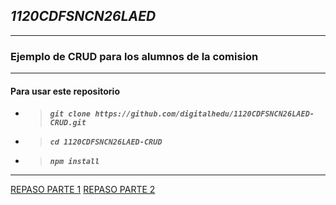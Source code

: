 ## ***1120CDFSNCN26LAED***
___
### Ejemplo de CRUD para los alumnos de la comision

___

#### **Para usar este repositorio**

+ > ***`git clone https://github.com/digitalhedu/1120CDFSNCN26LAED-CRUD.git`***
+ > ***`cd 1120CDFSNCN26LAED-CRUD`***
+ > ***`npm install`***

___

[REPASO PARTE 1](./repaso-1.md)
[REPASO PARTE 2](./repaso-2.md)